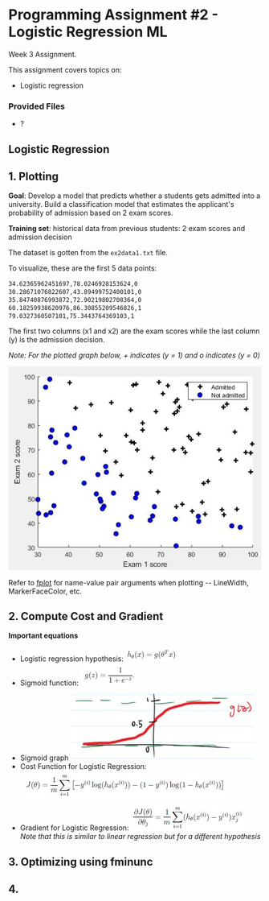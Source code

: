 # Programming Assignment #2 - Logistic Regression ML

Week 3 Assignment.

This assignment covers topics on:
- Logistic regression

### Provided Files
- ?

## Logistic Regression
## 1. Plotting
**Goal**: Develop a model that predicts whether a students gets admitted into a university. Build a classification model that estimates the applicant's probability of admission based on 2 exam scores.

**Training set**: historical data from previous students: 2 exam scores and admission decision

The dataset is gotten from the `ex2data1.txt` file.

To visualize, these are the first 5 data points:
```
34.62365962451697,78.0246928153624,0
30.28671076822607,43.89499752400101,0
35.84740876993872,72.90219802708364,0
60.18259938620976,86.30855209546826,1
79.0327360507101,75.3443764369103,1
```
The first two columns (x1 and x2) are the exam scores while the last column (y) is the admission decision. 

*Note: For the plotted graph below, + indicates (y = 1) and o indicates (y = 0)*

![graph](1_ExamPlot.jpg)

Refer to [fplot](https://www.mathworks.com/help/matlab/ref/fplot.html) for name-value pair arguments when plotting -- LineWidth, MarkerFaceColor, etc.

## 2. Compute Cost and Gradient
**Important equations**
- Logistic regression hypothesis: ![equation](2_LogRegHypothesis.jpg)
- Sigmoid function: ![equation](3_SigmoidFunction.jpg)
- Sigmoid graph
![graph](4_SigmoidGraph.jpg)
- Cost Function for Logistic Regression: ![equation](5_CostFuncLogReg.jpg)
- Gradient for Logistic Regression: ![equation](6_GradientLogReg.jpg)
*Note that this is similar to linear regression but for a different hypothesis*
 

## 3. Optimizing using fminunc

## 4. 